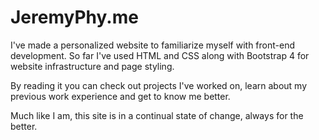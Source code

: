 # JeremyPhy.me

I've made a personalized website to familiarize myself with front-end development. So far I've used HTML and CSS along with Bootstrap 4 for website infrastructure and page styling. 

By reading it you can check out projects I've worked on, learn about my previous work experience and get to know me better.

Much like I am, this site is in a continual state of change, always for the better.
